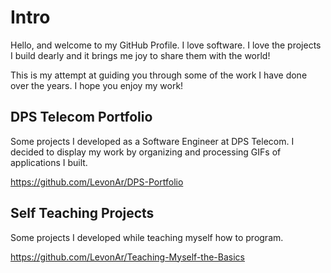 # Intro

Hello, and welcome to my GitHub Profile. I love software. I love the projects I build dearly and it brings me joy to share them with the world! 

This is my attempt at guiding you through some of the work I have done over the years. I hope you enjoy my work!

## DPS Telecom Portfolio
Some projects I developed as a Software Engineer at DPS Telecom. I decided to display my work by organizing and processing GIFs of applications I built.

https://github.com/LevonAr/DPS-Portfolio

## Self Teaching Projects
Some projects I developed while teaching myself how to program.

https://github.com/LevonAr/Teaching-Myself-the-Basics
